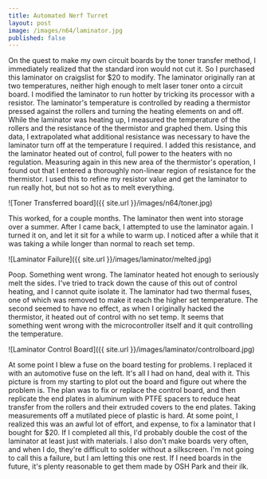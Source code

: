 ```yaml
---
title: Automated Nerf Turret
layout: post
image: /images/n64/laminator.jpg
published: false
---
```


On the quest to make my own circuit boards by the toner transfer method, I immediately realized that the standard iron would not cut it. So I purchased this laminator on craigslist for $20 to modify. <!-- more --> The laminator originally ran at two temperatures, neither high enough to melt laser toner onto a circuit board. I modified the laminator to run hotter by tricking its processor with a resistor. The laminator's temperature is controlled by reading a thermistor pressed against the rollers and turning the heating elements on and off. While the laminator was heating up, I measured the temperature of the rollers and the resistance of the thermistor and graphed them. Using this data, I extrapolated what additional resistance was necessary to have the laminator turn off at the temperature I required. I added this resistance, and the laminator heated out of control, full power to the heaters with no regulation. Measuring again in this new area of the thermistor's operation, I found out that I entered a thoroughly non-linear region of resistance for the thermistor. I used this to refine my resistor value and get the laminator to run really hot, but not so hot as to melt everything.

![Toner Transferred board]({{ site.url }}/images/n64/toner.jpg)

This worked, for a couple months. The laminator then went into storage over a summer. After I came back, I attempted to use the laminator again. I turned it on, and let it sit for a while to warm up. I noticed after a while that it was taking a while longer than normal to reach set temp.

![Laminator Failure]({{ site.url }}/images/laminator/melted.jpg)

Poop. Something went wrong. The laminator heated hot enough to seriously melt the sides. I've tried to track down the cause of this out of control heating, and I cannot quite isolate it. The laminator had two thermal fuses, one of which was removed to make it reach the higher set temperature. The second seemed to have no effect, as when I originally hacked the thermistor, it heated out of control with no set temp. It seems that something went wrong with the microcontroller itself and it quit controlling the temperature.

![Laminator Control Board]({{ site.url }}/images/laminator/controlboard.jpg)

At some point I blew a fuse on the board testing for problems. I replaced it with an automotive fuse on the left. It's all I had on hand, deal with it. This picture is from my starting to plot out the board and figure out where the problem is. The plan was to fix or replace the control board, and then replicate the end plates in aluminum with PTFE spacers to reduce heat transfer from the rollers and their extruded covers to the end plates. Taking measurements off a mutilated piece of plastic is hard. At some point, I realized this was an awful lot of effort, and expense, to fix a laminator that I bought for $20. If I completed all this, I'd probably double the cost of the laminator at least just with materials. I also don't make boards very often, and when I do, they're difficult to solder without a silkscreen. I'm not going to call this a failure, but I am letting this one rest. If I need boards in the future, it's plenty reasonable to get them made by OSH Park and their ilk.
